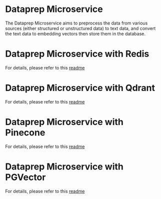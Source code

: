 # Dataprep Microservice

The Dataprep Microservice aims to preprocess the data from various sources (either structured or unstructured data) to text data, and convert the text data to embedding vectors then store them in the database.

# Dataprep Microservice with Redis

For details, please refer to this [readme](redis/README.md)

# Dataprep Microservice with Qdrant

For details, please refer to this [readme](qdrant/README.md)

# Dataprep Microservice with Pinecone

For details, please refer to this [readme](pinecone/README.md)

# Dataprep Microservice with PGVector

For details, please refer to this [readme](pgvector/README.md)
